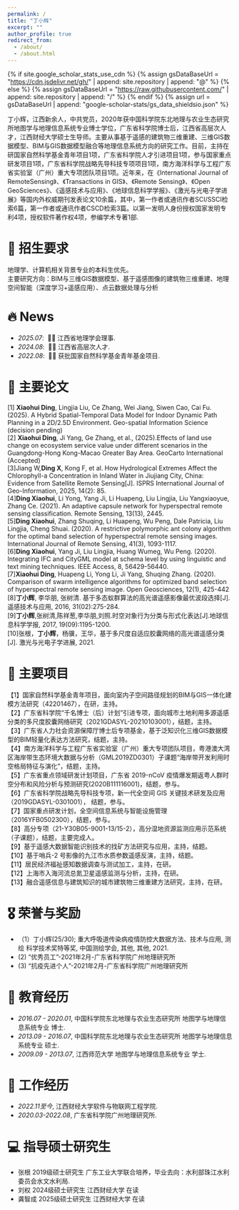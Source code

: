 ```yaml
---
permalink: /
title: "丁小辉"
excerpt: ""
author_profile: true
redirect_from: 
  - /about/
  - /about.html
---
```


{% if site.google_scholar_stats_use_cdn %}
{% assign gsDataBaseUrl = "https://cdn.jsdelivr.net/gh/" | append: site.repository | append: "@" %}
{% else %}
{% assign gsDataBaseUrl = "https://raw.githubusercontent.com/" | append: site.repository | append: "/" %}
{% endif %}
{% assign url = gsDataBaseUrl | append: "google-scholar-stats/gs_data_shieldsio.json" %}

<span class='anchor' id='about-me'></span>

丁小辉，江西新余人，中共党员，2020年获中国科学院东北地理与农业生态研究所地图学与地理信息系统专业博士学位，广东省科学院博士后，江西省高层次人才，江西财经大学硕士生导师​。主要从事基于遥感的建筑物三维重建、三维GIS数据模型、BIM与GIS数据模型融合等地理信息系统方向的研究工作。目前，主持在研国家自然科学基金青年项目1项，广东省科学院人才引进项目1项，参与国家重点研发项目1项，广东省科学院战略先导科技专项项目1项，南方海洋科学与工程广东省实验室（广州）重大专项团队项目1项。近年来，在《International Journal of RemoteSensing》、《Transactions in GIS》、《Remote Sensing》、《Open GeoSciences》、《遥感技术与应用》、《地球信息科学学报》、《激光与光电子学进展》等国内外权威期刊发表论文10余篇，其中，第一作者或通讯作者SCI/SSCI检索6篇，第一作者或通讯作者CSCD检索3篇。以第一发明人身份授权国家发明专利4项，授权软件著作权4项，参编学术专著1部.

# 📝 招生要求
地理学、计算机相关背景专业的本科生优先。<br />
主要研究方向：BIM与三维GIS数据模型、基于遥感图像的建筑物三维重建、地理空间智能（深度学习+遥感应用）、点云数据处理与分析



# 🔥 News
- *2025.07*: &nbsp;🎉🎉 江西省地理学会理事.
- *2024.08*: &nbsp;🎉🎉 江西省高层次人才. 
- *2022.08*: &nbsp;🎉🎉 获批国家自然科学基金青年基金项目. 

# 📝 主要论文 


[1] **Xiaohui Ding**, Lingjia Liu, Ce Zhang, Wei Jiang, Siwen Cao, Cai Fu. (2025). A Hybrid Spatial-Temporal Data Model for Indoor Dynamic Path Planning in a 2D/2.5D Environment. Geo-spatial Information Science (decision pending)<br />
[2] **Xiaohui Ding**, Ji Yang, Ge Zhang, et al., (2025).Effects of land use change on ecosystem service value under different scenarios in the Guangdong-Hong Kong-Macao Greater Bay Area. GeoCarto International (Accepted)<br />
[3]Jiang W,**Ding X**, Kong F, et al. How Hydrological Extremes Affect the Chlorophyll-a Concentration in Inland Water in Jiujiang City, China: Evidence from Satellite Remote Sensing[J]. ISPRS International Journal of Geo-Information, 2025, 14(2): 85.<br />
[4]**Ding Xiaohui**, Li Yong, Yang Ji, Li Huapeng, Liu Lingjia, Liu Yangxiaoyue, Zhang Ce. (2021). An adaptive capsule network for hyperspectral remote sensing classification. Remote Sensing, 13(13), 2445. <br />
[5]**Ding Xiaohui**, Zhang Shuqing, Li Huapeng, Wu Peng, Dale Patricia, Liu Lingjia, Cheng Shuai. (2020). A restrictive polymorphic ant colony algorithm for the optimal band selection of hyperspectral remote sensing images. International Journal of Remote Sensing, 41(3), 1093-1117.<br />
[6]**Ding Xiaohui**, Yang Ji, Liu Lingjia, Huang Wumeg, Wu Peng. (2020). Integrating IFC and CityGML model at schema level by using linguistic and text mining techniques. IEEE Access, 8, 56429-56440. <br />
[7]**Xiaohui Ding**, Huapeng Li, Yong Li, Ji Yang, Shuqing Zhang. (2020). Comparison of swarm intelligence algorithms for optimized band selection of hyperspectral remote sensing image. Open Geosciences, 12(1), 425-442<br />
[8]**丁小辉**, 李华朋, 张树清. 基于多态蚁群算法的高光谱遥感影像最优波段选择[J]. 遥感技术与应用, 2016, 31(02):275-284.<br />
[9]**丁小辉**,张树清,陈祥葱,李华朋,刘照.时空对象行为分类与形式化表达[J].地球信息科学学报, 2017, 19(09):1195-1200. <br />
[10]张根，**丁小辉**，杨骥，王华，基于多尺度自适应胶囊网络的高光谱遥感分类[J]. 激光与光电子学进展, 2021.<br />

 # 📝 主要项目<br />
 【1】国家自然科学基金青年项目，面向室内子空间路径规划的BIM与GIS一体化建模方法研究（42201467），在研，主持。<br />
 【2】广东省科学院“千名博士（后）计划”引进专项，面向城市土地利用多源遥感分类的多尺度胶囊网络研究（2021GDASYL-20210103001），结题，主持。 <br />
 【3】广东省人力社会资源保障厅博士后专项基金，基于泛知识化三维GIS数据模型的BIM轻量化表达方法研究，结题，主持。<br />
 【4】南方海洋科学与工程广东省实验室（广州）重大专项团队项目，粤港澳大湾区海岸带生态环境大数据与分析（GML2019ZD0301）子课题“海岸带开发利用时空格局特征与演化”，结题，主持。<br />
 【5】广东省重点领域研发计划项目，广东省 2019-nCoV 疫情爆发期返粤人群时空分布和风险分析与预测研究(2020B111116001)，结题，参与。 <br />
 【6】广东省科学院战略先导科技专项，新一代全空间 GIS 关键技术研发及应用（2019GDASYL-0301001）， 结题，参与。<br />
 【7】国家重点研发计划，全空间信息系统与智能设施管理（2016YFB0502300），结题，参与。 <br />
 【8】高分专项（21-Y30B05-9001-13/15-2），高分湿地资源监测应用示范系统（子课题），结题，主要完成人。<br />
 【9】基于遥感大数据智能识别技术的找矿方法研究与应用，主持，结题。<br />
 【10】基于哨兵-2 号影像的九江市水质参数遥感反演，主持，结题。<br />
 【11】居民经济福祉感知数据调查与测试加工，主持，在研。<br />
 【12】上海市入海河流总氮卫星遥感监测与分析，主持，在研。<br />
 【13】融合遥感信息与建筑知识的城市建筑物三维重建方法研究，主持，在研。<br />
 


# 🎖 荣誉与奖励
- （1）丁小辉(25/30); 重大呼吸道传染病疫情防控大数据方法、技术与应用, 测绘 科学技术奖特等奖, 中国测绘学会, 其他, 其他, 2021. 
-  (2) “优秀员工”-2021年2月-广东省科学院广州地理研究所
-  (3) “抗疫先进个人”-2021年2月-广东省科学院广州地理研究所​

# 📖 教育经历
- *2016.07 - 2020.01*, 中国科学院东北地理与农业生态研究所  地图学与地理信息系统专业 博士. 
- *2013.09 - 2016.07*, 中国科学院东北地理与农业生态研究所  地图学与地理信息系统专业 硕士.
- *2009.09 - 2013.07*, 江西师范大学  地图学与地理信息系统专业 学士. 

# 📖 工作经历
- *2022.11至今*, 江西财经大学软件与物联网工程学院. 
- *2020.03-2022.08*, 广东省科学院广州地理研究所.

# 💻 指导硕士研究生
- 张根   2019级硕士研究生  广东工业大学联合培养，毕业去向：水利部珠江水利委员会水文水利局.
- 刘权  2024级硕士研究生  江西财经大学  在读
- 龚智成  2025级硕士研究生  江西财经大学  在读
